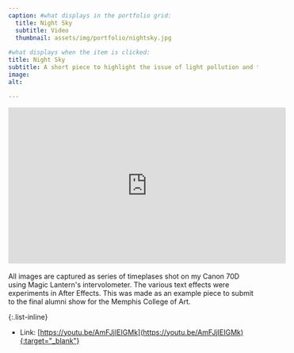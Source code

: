 ```yaml
---
caption: #what displays in the portfolio grid:
  title: Night Sky
  subtitle: Video
  thumbnail: assets/img/portfolio/nightsky.jpg
  
#what displays when the item is clicked:
title: Night Sky
subtitle: A short piece to highlight the issue of light pollution and the corresponding the disconnect with our place in the universe.
image: 
alt: 

---
```


<div class="embed-responsive embed-responsive-16by9">
<iframe class="embed-responsive-item" width="560" height="315" src="https://www.youtube.com/embed/AmFJjIEIGMk" title="YouTube video player" frameborder="0" allow="accelerometer; autoplay; clipboard-write; encrypted-media; gyroscope; picture-in-picture" allowfullscreen></iframe>
</div>
<br />
All images are captured as series of timeplases shot on my Canon 70D using Magic Lantern's intervolometer. The various text effects were experiments in After Effects. This was made as an example piece to submit to the final alumni show for the Memphis College of Art.

{:.list-inline} 
- Link: [https://youtu.be/AmFJjIEIGMk](https://youtu.be/AmFJjIEIGMk){:target="_blank"}



